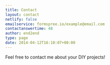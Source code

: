 ```yaml
---
title: Contact
layout: contact
netlify: false
emailservice: formspree.io/example@email.com
contactanswertime: 48
author: end2end
type: page
date: 2014-04-12T16:10:07+00:00
---
```


Feel free to contact me about your DIY projects!
